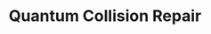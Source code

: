 ---
title: "Quantum Collision Repair"
url: /ciudad-de-guatemala/quantum-collision-repair/
shop: reparación de automóviles
---